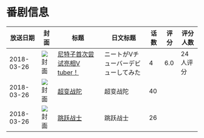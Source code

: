 # 番剧信息

|放送日期|封面|标题|日文标题|话数|评分|评分人数|
|---|---|---|---|---|---|---|
|2018-03-26|![封面](https://lain.bgm.tv/pic/cover/c/79/19/241503_06Gwn.jpg)|[尼特子首次尝试亮相V tuber！](https://bangumi.tv/subject/241503)|ニートがVチューバーデビューしてみた|4|6.0|24人评分|
|2018-03-26|![封面](https://lain.bgm.tv/pic/cover/c/98/08/241520_fKPF9.jpg)|[超变战陀](https://bangumi.tv/subject/241520)|超变战陀|40|||
|2018-03-26|![封面](https://lain.bgm.tv/pic/cover/c/30/91/241763_03l40.jpg)|[跳跃战士](https://bangumi.tv/subject/241763)|跳跃战士|26|||
